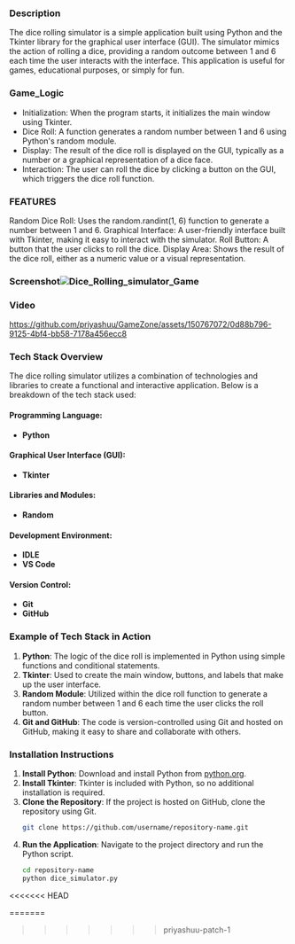 ### Description
The dice rolling simulator is a simple application built using Python and the Tkinter library for the graphical user interface (GUI). The simulator mimics the action of rolling a dice, providing a random outcome between 1 and 6 each time the user interacts with the interface. This application is useful for games, educational purposes, or simply for fun.

### Game_Logic

- Initialization: When the program starts, it initializes the main window using Tkinter.
- Dice Roll: A function generates a random number between 1 and 6 using Python's random module.
- Display: The result of the dice roll is displayed on the GUI, typically as a number or a graphical representation of a dice face.
- Interaction: The user can roll the dice by clicking a button on the GUI, which triggers the dice roll function.

### FEATURES
Random Dice Roll: Uses the random.randint(1, 6) function to generate a number between 1 and 6.
Graphical Interface: A user-friendly interface built with Tkinter, making it easy to interact with the simulator.
Roll Button: A button that the user clicks to roll the dice.
Display Area: Shows the result of the dice roll, either as a numeric value or a visual representation.

### Screenshot![Dice_Rolling_simulator_Game](https://github.com/priyashuu/GameZone/assets/150767072/46569298-3844-4240-a3c3-544fc47c524e)
### Video 

https://github.com/priyashuu/GameZone/assets/150767072/0d88b796-9125-4bf4-bb58-7178a456ecc8




### Tech Stack Overview

The dice rolling simulator utilizes a combination of technologies and libraries to create a functional and interactive application. Below is a breakdown of the tech stack used:

#### **Programming Language:**
- **Python**

#### **Graphical User Interface (GUI):**
- **Tkinter** 

#### **Libraries and Modules:**
- **Random**

#### **Development Environment:**
- **IDLE**
- **VS Code**
#### **Version Control:**
- **Git**
- **GitHub**
### Example of Tech Stack in Action
1. **Python**: The logic of the dice roll is implemented in Python using simple functions and conditional statements.
2. **Tkinter**: Used to create the main window, buttons, and labels that make up the user interface.
3. **Random Module**: Utilized within the dice roll function to generate a random number between 1 and 6 each time the user clicks the roll button.
4. **Git and GitHub**: The code is version-controlled using Git and hosted on GitHub, making it easy to share and collaborate with others.

### Installation Instructions
1. **Install Python**: Download and install Python from [python.org](https://www.python.org/).
2. **Install Tkinter**: Tkinter is included with Python, so no additional installation is required.
3. **Clone the Repository**: If the project is hosted on GitHub, clone the repository using Git.
   ```bash
   git clone https://github.com/username/repository-name.git
   ```
4. **Run the Application**: Navigate to the project directory and run the Python script.
   ```bash
   cd repository-name
   python dice_simulator.py
   ```
<<<<<<< HEAD

=======
>>>>>>> priyashuu-patch-1
